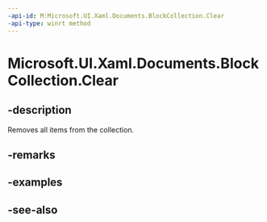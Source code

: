 ```yaml
---
-api-id: M:Microsoft.UI.Xaml.Documents.BlockCollection.Clear
-api-type: winrt method
---
```


<!-- Method syntax
public void Clear()
-->

# Microsoft.UI.Xaml.Documents.BlockCollection.Clear

## -description
Removes all items from the collection.

## -remarks


## -examples

## -see-also
